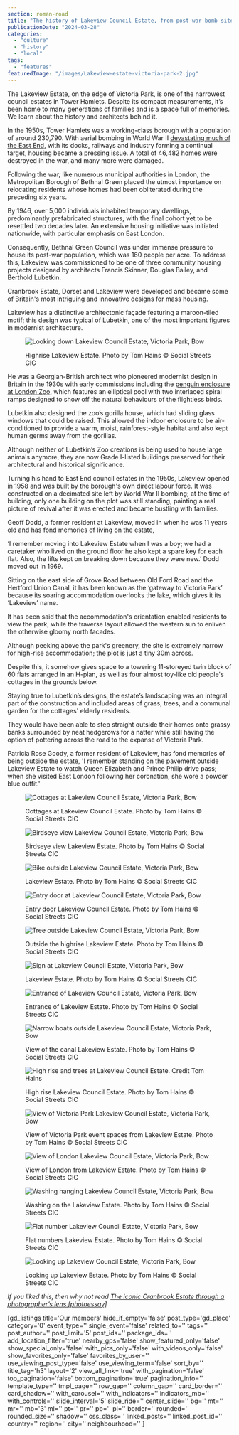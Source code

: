 ```yaml
---
section: roman-road
title: "The history of Lakeview Council Estate, from post-war bomb site to Victoria Park’s gateway"
publicationDate: "2024-03-28"
categories: 
  - "culture"
  - "history"
  - "local"
tags: 
  - "features"
featuredImage: "/images/Lakeview-estate-victoria-park-2.jpg"
---
```


The Lakeview Estate, on the edge of Victoria Park, is one of the narrowest council estates in Tower Hamlets. Despite its compact measurements, it’s been home to many generations of families and is a space full of memories. We learn about the history and architects behind it.

In the 1950s, Tower Hamlets was a working-class borough with a population of around 230,790. With aerial bombing in World War II [devastating much of the East End](https://romanroadlondon.com/blitz-bomb-damage-map-ww2-bow-mile-end-globe-town-fish-island-hackney-wick/), with its docks, railways and industry forming a continual target, housing became a pressing issue. A total of 46,482 homes were destroyed in the war, and many more were damaged. 

Following the war, like numerous municipal authorities in London, the Metropolitan Borough of Bethnal Green placed the utmost importance on relocating residents whose homes had been obliterated during the preceding six years. 

By 1946, over 5,000 individuals inhabited temporary dwellings, predominantly prefabricated structures, with the final cohort yet to be resettled two decades later. An extensive housing initiative was initiated nationwide, with particular emphasis on East London. 

Consequently, Bethnal Green Council was under immense pressure to house its post-war population, which was 160 people per acre. To address this, Lakeview was commissioned to be one of three community housing projects designed by architects Francis Skinner, Douglas Bailey, and Berthold Lubetkin. 

Cranbrook Estate, Dorset and Lakeview were developed and became some of Britain's most intriguing and innovative designs for mass housing.

Lakeview has a distinctive architectonic façade featuring a maroon-tiled motif; this design was typical of Lubetkin, one of the most important figures in modernist architecture. 

<figure>

![Looking down Lakeview Council Estate, Victoria Park, Bow](/images/Lakeview-estate-victoria-park-10-1024x683.jpg)

<figcaption>

Highrise Lakeview Estate. Photo by Tom Hains © Social Streets CIC

</figcaption>

</figure>

He was a Georgian-British architect who pioneered modernist design in Britain in the 1930s with early commissions including the [penguin enclosure at London Zoo](https://www.londonzoo.org/zoo-stories/history-of-london-zoo/lubetkin-penguin-pool), which features an elliptical pool with two interlaced spiral ramps designed to show off the natural behaviours of the flightless birds. 

Lubetkin also designed the zoo’s gorilla house, which had sliding glass windows that could be raised. This allowed the indoor enclosure to be air-conditioned to provide a warm, moist, rainforest-style habitat and also kept human germs away from the gorillas. 

Although neither of Lubetkin’s Zoo creations is being used to house large animals anymore, they are now Grade I-listed buildings preserved for their architectural and historical significance.

Turning his hand to East End council estates in the 1950s, Lakeview opened in 1958 and was built by the borough's own direct labour force. It was constructed on a decimated site left by World War II bombing; at the time of building, only one building on the plot was still standing, painting a real picture of revival after it was erected and became bustling with families.

Geoff Dodd, a former resident at Lakeview, moved in when he was 11 years old and has fond memories of living on the estate, 

‘I remember moving into Lakeview Estate when I was a boy; we had a caretaker who lived on the ground floor he also kept a spare key for each flat. Also, the lifts kept on breaking down because they were new.’ Dodd moved out in 1969. 

Sitting on the east side of Grove Road between Old Ford Road and the Hertford Union Canal, it has been known as the ‘gateway to Victoria Park’ because its soaring accommodation overlooks the lake, which gives it its ‘Lakeview’ name.

It has been said that the accommodation's orientation enabled residents to view the park, while the traverse layout allowed the western sun to enliven the otherwise gloomy north facades.

Although peeking above the park's greenery, the site is extremely narrow for high-rise accommodation; the plot is just a tiny 30m across.  

Despite this, it somehow gives space to a towering 11-storeyed twin block of 60 flats arranged in an H-plan, as well as four almost toy-like old people's cottages in the grounds below. 

Staying true to Lubetkin’s designs, the estate’s landscaping was an integral part of the construction and included areas of grass, trees, and a communal garden for the cottages' elderly residents. 

They would have been able to step straight outside their homes onto grassy banks surrounded by neat hedgerows for a natter while still having the option of pottering across the road to the expanse of Victoria Park. 

Patricia Rose Goody, a former resident of Lakeview, has fond memories of being outside the estate, 'I remember standing on the pavement outside Lakeview Estate to watch Queen Elizabeth and Prince Philip drive pass; when she visited East London following her coronation, she wore a powder blue outfit.'

<figure>

![Cottages at Lakeview Council Estate, Victoria Park, Bow](/images/Lakeview-estate-victoria-park-1-1024x683.jpg)

<figcaption>

Cottages at Lakeview Council Estate. Photo by Tom Hains © Social Streets CIC

</figcaption>

</figure>

<figure>

![Birdseye view Lakeview Council Estate, Victoria Park, Bow](/images/Lakeview-estate-victoria-park-9-1024x683.jpg)

<figcaption>

Birdseye view Lakeview Estate. Photo by Tom Hains © Social Streets CIC

</figcaption>

</figure>

<figure>

![Bike outside Lakeview Council Estate, Victoria Park, Bow](/images/Lakeview-estate-victoria-park-3-1024x683.jpg)

<figcaption>

Lakeview Estate. Photo by Tom Hains © Social Streets CIC

</figcaption>

</figure>

<figure>

![Entry door at Lakeview Council Estate, Victoria Park, Bow](/images/Lakeview-estate-victoria-park-4-1024x683.jpg)

<figcaption>

Entry door Lakeview Council Estate. Photo by Tom Hains © Social Streets CIC

</figcaption>

</figure>

<figure>

![Tree outside Lakeview Council Estate, Victoria Park, Bow](/images/Lakeview-estate-victoria-park-6-1024x683.jpg)

<figcaption>

Outside the highrise Lakeview Estate. Photo by Tom Hains © Social Streets CIC

</figcaption>

</figure>

<figure>

![Sign at Lakeview Council Estate, Victoria Park, Bow](/images/Lakeview-estate-victoria-park-5-1024x683.jpg)

<figcaption>

Lakeview Estate. Photo by Tom Hains © Social Streets CIC

</figcaption>

</figure>

<figure>

![Entrance of Lakeview Council Estate, Victoria Park, Bow](/images/Lakeview-estate-victoria-park-7-1024x683.jpg)

<figcaption>

Entrance of Lakeview Estate. Photo by Tom Hains © Social Streets CIC

</figcaption>

</figure>

<figure>

![Narrow boats outside Lakeview Council Estate, Victoria Park, Bow](/images/Lakeview-estate-victoria-park-8-1024x683.jpg)

<figcaption>

View of the canal Lakeview Estate. Photo by Tom Hains © Social Streets CIC

</figcaption>

</figure>

<figure>

![High rise and trees at Lakeview Council Estate. Credit Tom Hains](/images/Lakeview-estate-victoria-park-2-1024x683.jpg)

<figcaption>

High rise Lakeview Council Estate. Photo by Tom Hains © Social Streets CIC

</figcaption>

</figure>

<figure>

![View of Victoria Park Lakeview Council Estate, Victoria Park, Bow](/images/Lakeview-estate-victoria-park-13-1024x683.jpg)

<figcaption>

View of Victoria Park event spaces from Lakeview Estate. Photo by Tom Hains © Social Streets CIC

</figcaption>

</figure>

<figure>

![View of London Lakeview Council Estate, Victoria Park, Bow](/images/Lakeview-estate-victoria-park-12-1024x683.jpg)

<figcaption>

View of London from Lakeview Estate. Photo by Tom Hains © Social Streets CIC

</figcaption>

</figure>

<figure>

![Washing hanging Lakeview Council Estate, Victoria Park, Bow](/images/Lakeview-estate-victoria-park-14-1024x683.jpg)

<figcaption>

Washing on the Lakeview Estate. Photo by Tom Hains © Social Streets CIC

</figcaption>

</figure>

<figure>

![Flat number Lakeview Council Estate, Victoria Park, Bow](/images/Lakeview-estate-victoria-park-15-1024x683.jpg)

<figcaption>

Flat numbers Lakeview Estate. Photo by Tom Hains © Social Streets CIC

</figcaption>

</figure>

<figure>

![Looking up Lakeview Council Estate, Victoria Park, Bow](/images/Lakeview-estate-victoria-park-16-1024x683.jpg)

<figcaption>

Looking up Lakeview Estate. Photo by Tom Hains © Social Streets CIC

</figcaption>

</figure>

_If you liked this, then why not read [The iconic Cranbrook Estate through a photographer’s lens \[photoessay\]](https://romanroadlondon.com/cranbrook-estate-in-pictures/)_

\[gd\_listings title='Our members' hide\_if\_empty='false' post\_type='gd\_place' category='0' event\_type='' single\_event='false' related\_to='' tags='' post\_author='' post\_limit='5' post\_ids='' package\_ids='' add\_location\_filter='true' nearby\_gps='false' show\_featured\_only='false' show\_special\_only='false' with\_pics\_only='false' with\_videos\_only='false' show\_favorites\_only='false' favorites\_by\_user='' use\_viewing\_post\_type='false' use\_viewing\_term='false' sort\_by='' title\_tag='h3' layout='2' view\_all\_link='true' with\_pagination='false' top\_pagination='false' bottom\_pagination='true' pagination\_info='' template\_type='' tmpl\_page='' row\_gap='' column\_gap='' card\_border='' card\_shadow='' with\_carousel='' with\_indicators='' indicators\_mb='' with\_controls='' slide\_interval='5' slide\_ride='' center\_slide='' bg='' mt='' mr='' mb='3' ml='' pt='' pr='' pb='' pl='' border='' rounded='' rounded\_size='' shadow='' css\_class='' linked\_posts='' linked\_post\_id='' country='' region='' city='' neighbourhood='' \]
